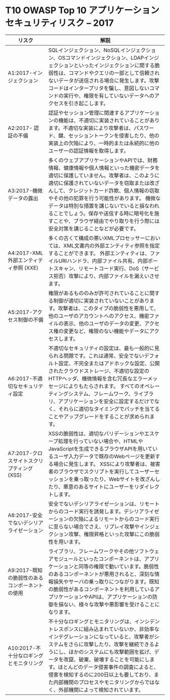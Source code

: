 # T10 OWASP Top 10 アプリケーションセキュリティリスク – 2017

| リスク | 解説 |
| -- | -- |
| A1:2017-インジェクション |SQLインジェクション、NoSQLインジェクション、OSコマンドインジェクション、LDAPインジェクションといったインジェクションに関する脆弱性は、コマンドやクエリの一部として信頼されないデータが送信される場合に発生します。攻撃コードはインタープリタを騙し、意図しないコマンドの実行や、権限を有していないデータへのアクセスを引き起こします。 |
| A2:2017- 認証の不備 |認証やセッション管理に関連するアプリケーションの機能は、不適切に実装されていることがあります。不適切な実装により攻撃者は、パスワード、鍵、セッショントークンを侵害したり、他の実装上の欠陥により、一時的または永続的に他のユーザーの認証情報を取得します。|
| A3:2017-機微データの露出 |多くのウェブアプリケーションやAPIでは、財務情報、健康情報や個人情報といった機密データを適切に保護していません。攻撃者は、このように適切に保護されていないデータを窃取または改ざんして、クレジットカード詐欺、個人情報の窃取やその他の犯罪を行う可能性があります。 機微なデータは特別な措置を講じないでいると損なわれることでしょう。保存や送信する時に暗号化を施すことや、ブラウザ経由でやり取りを行う際には安全対策を講じることなどが必要です。 |
| A4:2017-XML 外部エンティティ参照 (XXE) |多くの古くて構成の悪いXMLプロセッサーにおいては、XML文書内の外部エンティティ参照を指定することができます。 外部エンティティは、ファイルURIハンドラ、内部ファイル共有、内部ポートスキャン、リモートコード実行、DoS（サービス拒否）攻撃により、内部ファイルを漏えいさせます。 |
| A5:2017-アクセス制御の不備 |権限があるもののみが許可されていることに関する制御が適切に実装されていないことがあります。攻撃者は、このタイプの脆弱性を悪用して、他のユーザのアカウントへのアクセス、機密ファイルの表示、他のユーザのデータの変更、アクセス権の変更など、権限のない機能やデータにアクセスします。|
| A6:2017-不適切なセキュリティ設定 |不適切なセキュリティの設定は、最も一般的に見られる問題です。これは通常、安全でないデフォルト設定、不完全またはアドホックな設定、公開されたクラウドストレージ、不適切な設定のHTTPヘッダ、機微情報を含む冗長なエラーメッセージによりもたらされます。 すべてのオペレーティングシステム、フレームワーク、ライブラリ、アプリケーションを安全に設定するだけでなく、それらに適切なタイミングでパッチを当てることやアップグレードをすることが求められます。 |
| A7:2017-クロスサイトスクリプティング (XSS) |XSSの脆弱性は、適切なバリデーションやエスケープ処理を行っていない場合や、HTMLやJavaScriptを生成できるブラウザAPIを用いているユーザ入力データで既存のWebページを更新する場合に発生します。 XSSにより攻撃者は、被害者のブラウザでスクリプトを実行してユーザーセッションを乗っ取ったり、Webサイトを改ざんしたり、悪意のあるサイトにユーザーをリダイレクトします。|
| A8:2017-安全でないデシリアライゼーション |安全でないデシリアライゼーションは、リモートからのコード実行を誘発します。デシリアライゼーションの欠陥によるリモートからのコード実行に至らない場合でさえ、リプレイ攻撃やインジェクション攻撃、権限昇格といった攻撃にこの脆弱性を用います。 |
| A9:2017-既知の脆弱性のあるコンポーネントの使用 |ライブラリ、フレームワークやその他ソフトウェアモジュールといったコンポーネントは、アプリケーションと同等の権限で動いています。脆弱性のあるコンポーネントが悪用されると、深刻な情報損失やサーバの乗っ取りにつながります。既知の脆弱性があるコンポーネントを利用しているアプリケーションやAPIは、アプリケーションの防御を損ない、様々な攻撃や悪影響を受けることになります。 |
| A10:2017-不十分なロギングとモニタリング|不十分なロギングとモニタリングは、インシデントレスポンスに組み込まれていないか、非効率なインテグレーションになっていると、攻撃者がシステムをさらに攻撃したり、攻撃を継続できるようにし、ほかのシステムにも攻撃範囲を拡げ、データを改竄、破棄、破壊することを可能にします。ほとんどのデータ侵害事件の調査によると、侵害を検知するのに200日以上も要しており、また内部機関のプロセスやモニタリングからではなく、外部機関によって検知されています。 |
